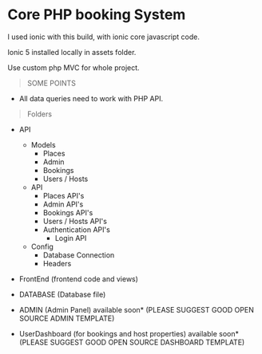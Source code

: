 # Core PHP booking System

I used ionic with this build, with ionic core javascript code.

Ionic 5 installed locally in assets folder.

Use custom php MVC for whole project.

> SOME POINTS
* All data queries need to work with PHP API.

> Folders
* API
    * Models
        * Places
        * Admin
        * Bookings
        * Users / Hosts
    * API
        * Places API's
        * Admin API's
        * Bookings API's
        * Users / Hosts API's
        * Authentication API's
            * Login API
    * Config
        * Database Connection
        * Headers    

* FrontEnd (frontend code and views)
* DATABASE (Database file)
* ADMIN (Admin Panel) available soon* (PLEASE SUGGEST GOOD OPEN SOURCE ADMIN TEMPLATE)
* UserDashboard (for bookings and host properties) available soon* (PLEASE SUGGEST GOOD OPEN SOURCE DASHBOARD TEMPLATE)

